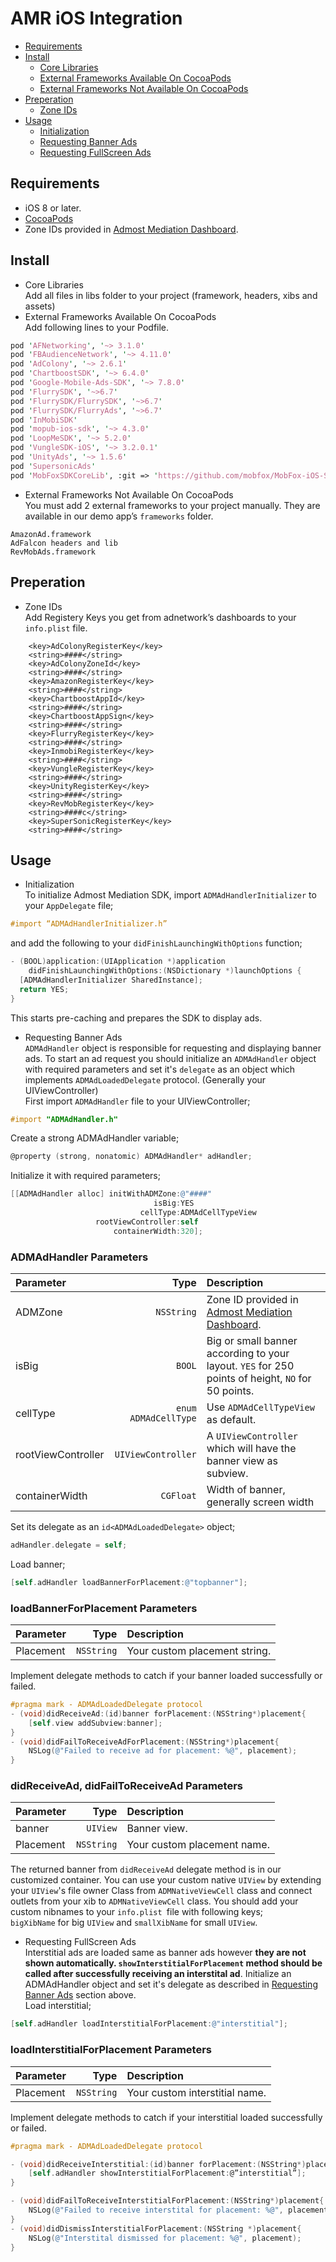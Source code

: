
# AMR iOS Integration

* [Requirements](#requirements)
* [Install](#install)
  + [Core Libraries](#install1)
  + [External Frameworks Available On CocoaPods](#install2)
  + [External Frameworks Not Available On CocoaPods](#install3)
* [Preperation](#preperation)
  + [Zone IDs](#prep1) 
* [Usage](#usage)
  + [Initialization](#usage1)
  + [Requesting Banner Ads](#usage2)
  + [Requesting FullScreen Ads](#usage3)

## Requirements
* iOS 8 or later. 
* [CocoaPods](https://guides.cocoapods.org/using/getting-started.html)
* Zone IDs provided in [Admost Mediation Dashboard](http://dashboard.admost.com).

## Install
  + <a name="install1"></a>Core Libraries  
Add all files in libs folder to your project (framework, headers, xibs and assets)
  + <a name="install2"></a>External Frameworks Available On CocoaPods  
Add following lines to your Podfile.
```perl
pod 'AFNetworking', '~> 3.1.0'
pod 'FBAudienceNetwork', '~> 4.11.0'
pod 'AdColony', '~> 2.6.1'
pod 'ChartboostSDK', '~> 6.4.0'
pod 'Google-Mobile-Ads-SDK', '~> 7.8.0'
pod 'FlurrySDK', '~>6.7'
pod 'FlurrySDK/FlurrySDK', '~>6.7'
pod 'FlurrySDK/FlurryAds', '~>6.7'
pod 'InMobiSDK'
pod 'mopub-ios-sdk', '~> 4.3.0'
pod 'LoopMeSDK', '~> 5.2.0'
pod 'VungleSDK-iOS', '~> 3.2.0.1'
pod 'UnityAds', '~> 1.5.6'
pod 'SupersonicAds'
pod 'MobFoxSDKCoreLib', :git => 'https://github.com/mobfox/MobFox-iOS-SDK-Core-Lib.git'
```
  + <a name="install3"></a>External Frameworks Not Available On CocoaPods  
You must add 2 external frameworks to your project manually. They are available in our demo app’s `frameworks` folder.
```
AmazonAd.framework
AdFalcon headers and lib
RevMobAds.framework
```
## Preperation
  + <a name="prep1"></a>Zone IDs  
Add Registery Keys you get from adnetwork’s dashboards to your `info.plist` file.
```plist
	<key>AdColonyRegisterKey</key>
	<string>####</string>
	<key>AdColonyZoneId</key>
	<string>####</string>
	<key>AmazonRegisterKey</key>
	<string>####</string>
	<key>ChartboostAppId</key>
	<string>####</string>
	<key>ChartboostAppSign</key>
	<string>####</string>
	<key>FlurryRegisterKey</key>
	<string>####</string>
	<key>InmobiRegisterKey</key>
	<string>####</string>
	<key>VungleRegisterKey</key>
	<string>####</string>
	<key>UnityRegisterKey</key>
	<string>####</string>
	<key>RevMobRegisterKey</key>
	<string>####c</string>
	<key>SuperSonicRegisterKey</key>
	<string>####</string>
```
## Usage
  + <a name="usage1"></a>Initialization  
To initialize Admost Mediation SDK, import `ADMAdHandlerInitializer` to your `AppDelegate` file;  
```objectivec
#import “ADMAdHandlerInitializer.h”
```  
and add the following to your `didFinishLaunchingWithOptions` function;  
```objectivec
- (BOOL)application:(UIApplication *)application 
    didFinishLaunchingWithOptions:(NSDictionary *)launchOptions {
  [ADMAdHandlerInitializer SharedInstance];
  return YES;
}
```  
   This starts pre-caching and prepares the SDK to display ads.
  + <a name="usage2"></a>Requesting Banner Ads  
`ADMAdHandler` object is responsible for requesting and displaying banner ads. To start an ad request you should initialize an `ADMAdHandler` object with required parameters and set it's `delegate` as an object which implements `ADMAdLoadedDelegate` protocol. (Generally your UIViewController)  
First import `ADMAdHandler` file to your UIViewController;
```objectivec
#import "ADMAdHandler.h"
```
Create a strong ADMAdHandler variable;
```objectivec
@property (strong, nonatomic) ADMAdHandler* adHandler;
```
Initialize it with required parameters;
```objectivec
[[ADMAdHandler alloc] initWithADMZone:@"####"
                                isBig:YES
                             cellType:ADMAdCellTypeView
                   rootViewController:self
                       containerWidth:320];
```
### ADMAdHandler Parameters

| Parameter     | Type          | Description  |
| :-------------|-------------:|:-----|
| ADMZone      | `NSString` | Zone ID provided in [Admost Mediation Dashboard](http://dashboard.admost.com).|
| isBig      | `BOOL`      | Big or small banner according to your layout. `YES` for 250 points of height, `NO` for 50 points.   |
| cellType | `enum ADMAdCellType`      |    Use `ADMAdCellTypeView` as default. |
| rootViewController | `UIViewController`      | A `UIViewController` which will have the banner view as subview.  |
| containerWidth | `CGFloat`       | Width of banner, generally screen width |

Set its delegate as an `id<ADMAdLoadedDelegate>` object;
```objectivec
adHandler.delegate = self;
```
Load banner;
```objectivec
[self.adHandler loadBannerForPlacement:@"topbanner"]; 
```
### loadBannerForPlacement Parameters

| Parameter     | Type          | Description  |
| :-------------|-------------:|:-----|
| Placement      | `NSString` | Your custom placement string.|

Implement delegate methods to catch if your banner loaded successfully or failed.
```objectivec
#pragma mark - ADMAdLoadedDelegate protocol
- (void)didReceiveAd:(id)banner forPlacement:(NSString*)placement{
    [self.view addSubview:banner];
}
- (void)didFailToReceiveAdForPlacement:(NSString*)placement{
    NSLog(@"Failed to receive ad for placement: %@", placement);
}
```
### didReceiveAd, didFailToReceiveAd Parameters

| Parameter     | Type          | Description  |
| :-------------|-------------:|:-----|
| banner      | `UIView` | Banner view.|
| Placement      | `NSString` | Your custom placement name.|

The returned banner from `didReceiveAd` delegate method is in our customized container. You can use your custom native `UIView` by extending your `UIView`'s file owner Class from `ADMNativeViewCell` class and connect outlets from your xib to `ADMNativeViewCell` class. You should add your custom nibnames to your `info.plist `file with following keys;  
`bigXibName` for big `UIView` and `smallXibName` for small `UIView`.

  + <a name="usage3"></a>Requesting FullScreen Ads  
Interstitial ads are loaded same as banner ads however **they are not shown automatically. `showInterstitialForPlacement` method should be called after successfully receiving an interstital ad**.
Initialize an ADMAdHandler object and set it's delegate as described in [Requesting Banner Ads](#usage2) section above.  
Load interstitial;
```objectivec
[self.adHandler loadInterstitialForPlacement:@"interstitial"]; 
```
### loadInterstitialForPlacement Parameters

| Parameter     | Type          | Description  |
| :-------------|-------------:|:-----|
| Placement      | `NSString` | Your custom interstitial name.|


Implement delegate methods to catch if your interstitial loaded successfully or failed.
```objectivec
#pragma mark - ADMAdLoadedDelegate protocol

- (void)didReceiveInterstitial:(id)banner forPlacement:(NSString*)placement{
    [self.adHandler showInterstitialForPlacement:@”interstitial”]; 
}

- (void)didFailToReceiveInterstitialForPlacement:(NSString*)placement{
    NSLog(@"Failed to receive interstital for placement: %@", placement);
}
- (void)didDismissInterstitialForPlacement:(NSString *)placement{
    NSLog(@"Interstital dismissed for placement: %@", placement);
}
```
